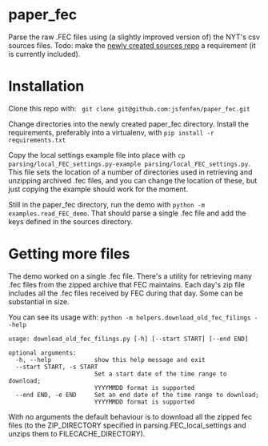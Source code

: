 paper_fec
=========

Parse the raw .FEC files using (a slightly improved version of) the NYT's csv sources files. Todo: make the [newly created sources repo](https://github.com/dwillis/fech-sources) a requirement (it is currently included).


Installation
========
Clone this repo with: 
` git clone git@github.com:jsfenfen/paper_fec.git`

Change directories into the newly created paper_fec directory. Install the requirements, preferably into a virtualenv, with  `pip install -r requirements.txt`

Copy the local settings example file into place with `cp parsing/local_FEC_settings.py-example parsing/local_FEC_settings.py`. This file sets the location of a number of directories used in retrieving and unzipping archived .fec files, and you can change the location of these, but just copying the example should work for the moment.

Still in the paper_fec directory, run the demo with `python -m examples.read_FEC_demo`. That should parse a single .fec file and add the keys defined in the sources directory. 

Getting more files
=====

The demo worked on a single .fec file. There's a utility for retrieving many .fec files from the zipped archive that FEC maintains. Each day's zip file includes all the .fec files received by FEC during that day. Some can be substantial in size.


You can see its usage with: `python -m helpers.download_old_fec_filings --help`
	
	usage: download_old_fec_filings.py [-h] [--start START] [--end END]
	
	optional arguments:
	  -h, --help            show this help message and exit
	  --start START, -s START
	                        Set a start date of the time range to download;
	                        YYYYMMDD format is supported
	  --end END, -e END     Set an end date of the time range to download;
	                        YYYYMMDD format is supported

With no arguments the default behaviour is to download all the zipped fec files (to the ZIP_DIRECTORY specified in parsing.FEC_local_settings and unzips them to FILECACHE_DIRECTORY).


